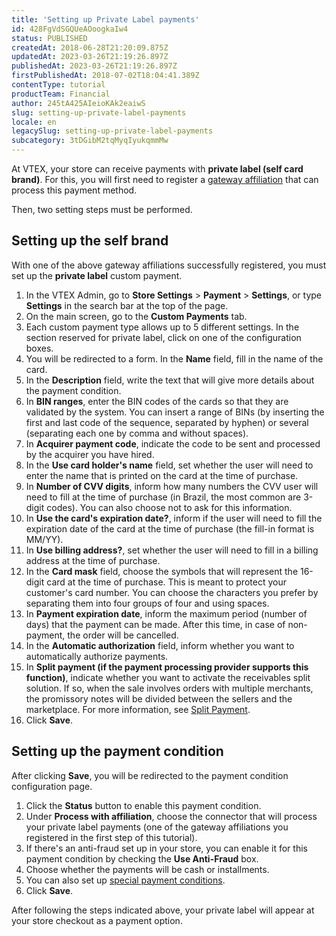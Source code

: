 ```yaml
---
title: 'Setting up Private Label payments'
id: 428FgVdSGQUeAOoogkaIw4
status: PUBLISHED
createdAt: 2018-06-28T21:20:09.875Z
updatedAt: 2023-03-26T21:19:26.897Z
publishedAt: 2023-03-26T21:19:26.897Z
firstPublishedAt: 2018-07-02T18:04:41.389Z
contentType: tutorial
productTeam: Financial
author: 245tA425AIeioKAk2eaiwS
slug: setting-up-private-label-payments
locale: en
legacySlug: setting-up-private-label-payments
subcategory: 3tDGibM2tqMyqIyukqmmMw
---
```


At VTEX, your store can receive payments with __private label (self card brand)__. For this, you will first need to register a [gateway affiliation](https://help.vtex.com/en/tutorial/afiliacoes-de-gateway--tutorials_444#) that can process this payment method.

Then, two setting steps must be performed.

## Setting up the self brand

With one of the above gateway affiliations successfully registered, you must set up the __private label__ custom payment.

1. In the VTEX Admin, go to **Store Settings** > **Payment** > **Settings**, or type **Settings** in the search bar at the top of the page.
2. On the main screen, go to the __Custom Payments__ tab.
3. Each custom payment type allows up to 5 different settings. In the section reserved for private label, click on one of the configuration boxes.
4. You will be redirected to a form. In the __Name__ field, fill in the name of the card.
5. In the __Description__ field, write the text that will give more details about the payment condition.
6. In __BIN ranges__, enter the BIN codes of the cards so that they are validated by the system. You can insert a range of BINs (by inserting the first and last code of the sequence, separated by hyphen) or several (separating each one by comma and without spaces).
7. In __Acquirer payment code__, indicate the code to be sent and processed by the acquirer you have hired.
8. In the __Use card holder's name__ field, set whether the user will need to enter the name that is printed on the card at the time of purchase.
9. In __Number of CVV digits__, inform how many numbers the CVV user will need to fill at the time of purchase (in Brazil, the most common are 3-digit codes). You can also choose not to ask for this information.
10. In __Use the card's expiration date?__, inform if the user will need to fill the expiration date of the card at the time of purchase (the fill-in format is MM/YY).
11. In __Use billing address?__, set whether the user will need to fill in a billing address at the time of purchase.
12. In the __Card mask__ field, choose the symbols that will represent the 16-digit card at the time of purchase. This is meant to protect your customer's card number. You can choose the characters you prefer by separating them into four groups of four and using spaces.
13. In __Payment expiration date__, inform the maximum period (number of days) that the payment can be made. After this time, in case of non-payment, the order will be cancelled.
14. In the __Automatic authorization__ field, inform whether you want to automatically authorize payments.
15. In __Split payment (if the payment processing provider supports this function)__, indicate whether you want to activate the receivables split solution. If so, when the sale involves orders with multiple merchants, the promissory notes will be divided between the sellers and the marketplace. For more information, see [Split Payment](https://help.vtex.com/en/tutorial/split-de-pagamento).
16. Click __Save__.

## Setting up the payment condition

After clicking __Save__, you will be redirected to the payment condition configuration page.

1. Click the __Status__ button to enable this payment condition.
2. Under __Process with affiliation__, choose the connector that will process your private label payments (one of the gateway affiliations you registered in the first step of this tutorial).
3. If there's an anti-fraud set up in your store, you can enable it for this payment condition by checking the __Use Anti-Fraud__ box.
4. Choose whether the payments will be cash or installments.
5. You can also set up [special payment conditions](/en/tutorial/special-conditions).
5. Click __Save__.

After following the steps indicated above, your private label will appear at your store checkout as a payment option.
